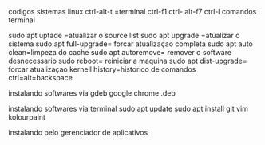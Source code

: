 codigos sistemas linux
ctrl-alt-t =terminal
ctrl-f1
ctrl- alt-f7
ctrl-l
      comandos terminal

sudo apt uptade =atualizar o source list
sudo apt upgrade =atualizar o sistema
sudo apt full-upgrade= forcar atualizaçao completa
sudo apt auto clean=limpeza do cache
sudo apt autoremove= remover o software desnecessario
sudo reboot= reiniciar a maquina
sudo apt dist-upgrade= forcar atualizaçao kernell
history=historico de comandos
ctrl=alt=backspace

instalando softwares via gdeb
google chrome .deb

instalando softwares via terminal 
sudo apt update
sudo apt install git vim kolourpaint

instalando pelo gerenciador de aplicativos
 
